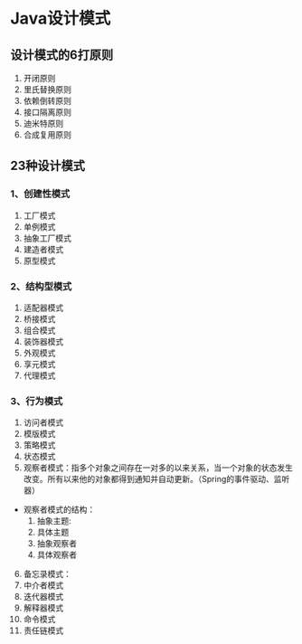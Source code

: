 # Java设计模式  
## 设计模式的6打原则 ##
1. 开闭原则
2. 里氏替换原则
3. 依赖倒转原则
4. 接口隔离原则
5. 迪米特原则
6. 合成复用原则

## 23种设计模式 ##
### 1、创建性模式 ###
1. 工厂模式
2. 单例模式
3. 抽象工厂模式
4. 建造者模式
5. 原型模式
### 2、结构型模式 ###
1. 适配器模式
2. 桥接模式
3. 组合模式
4. 装饰器模式
5. 外观模式
6. 享元模式
7. 代理模式

### 3、行为模式
1. 访问者模式
2. 模版模式
3. 策略模式
4. 状态模式
5. 观察者模式：指多个对象之间存在一对多的以来关系，当一个对象的状态发生改变。所有以来他的对象都得到通知并自动更新。（Spring的事件驱动、监听器）
 - 观察者模式的结构：
   1. 抽象主题:
   2. 具体主题
   3. 抽象观察者
   4. 具体观察者
6. 备忘录模式：
7. 中介者模式
8. 迭代器模式
9. 解释器模式
10. 命令模式
11. 责任链模式
